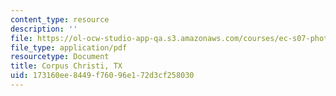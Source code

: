 ```yaml
---
content_type: resource
description: ''
file: https://ol-ocw-studio-app-qa.s3.amazonaws.com/courses/ec-s07-photovoltaic-solar-energy-systems-fall-2004/173160ee8449f76096e172d3cf258030_MITEC_S07F04_corpus_christ.pdf
file_type: application/pdf
resourcetype: Document
title: Corpus Christi, TX
uid: 173160ee-8449-f760-96e1-72d3cf258030
---
```

